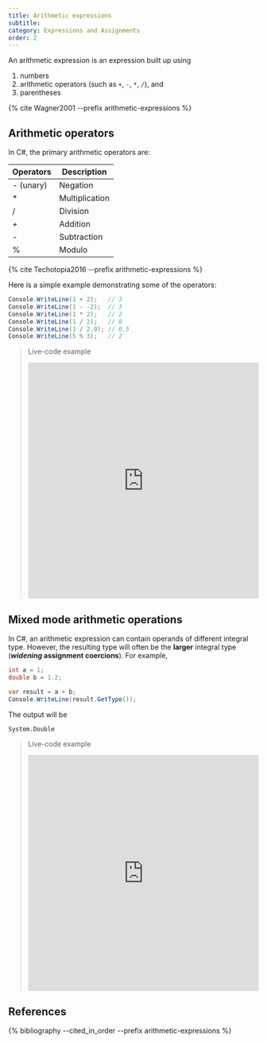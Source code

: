 ```yaml
---
title: Arithmetic expressions
subtitle:
category: Expressions and Assignments
order: 2
---
```


An arithmetic expression is an expression built up using

1. numbers
1. arithmetic operators (such as `+`, `-`, `*`, `/`), and
1. parentheses

{% cite Wagner2001 --prefix arithmetic-expressions %}

## Arithmetic operators

In C#, the primary arithmetic operators are:

| Operators | Description    |
| --------- | -------------- |
| - (unary) | Negation       |
| *         | Multiplication |
| /         | Division       |
| +         | Addition       |
| -         | Subtraction    |
| %         | Modulo         |

{% cite Techotopia2016 --prefix arithmetic-expressions %}

Here is a simple example demonstrating some of the operators:

```cs
Console.WriteLine(1 + 2);   // 3
Console.WriteLine(1 - -2);  // 3
Console.WriteLine(1 * 2);   // 2
Console.WriteLine(1 / 2);   // 0
Console.WriteLine(1 / 2.0); // 0.5
Console.WriteLine(5 % 3);   // 2
```

> Live-code example
> <iframe width="100%" height="475" src="https://dotnetfiddle.net/Widget/cEdjlF" frameborder="0"></iframe>

## Mixed mode arithmetic operations

In C#, an arithmetic expression can contain operands of different integral type. However, the resulting type will often be the **larger** integral type (**_widening_ assignment coercions**). For example,

```cs
int a = 1;
double b = 1.2;

var result = a + b;
Console.WriteLine(result.GetType());
```

The output will be
```
System.Double
```

> Live-code example
> <iframe width="100%" height="475" src="https://dotnetfiddle.net/Widget/sv0S4d" frameborder="0"></iframe>

## References

{% bibliography --cited_in_order --prefix arithmetic-expressions %}